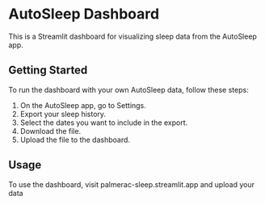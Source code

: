# AutoSleep Dashboard

This is a Streamlit dashboard for visualizing sleep data from the AutoSleep app.

## Getting Started

To run the dashboard with your own AutoSleep data, follow these steps:

1. On the AutoSleep app, go to Settings.
2. Export your sleep history.
3. Select the dates you want to include in the export.
4. Download the file.
5. Upload the file to the dashboard.

## Usage

To use the dashboard, visit palmerac-sleep.streamlit.app and upload your data


